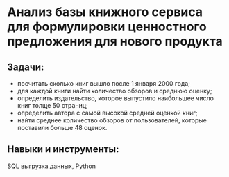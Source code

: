 # Анализ базы книжного сервиса для формулировки ценностного предложения для нового продукта

## Задачи:
 - посчитать сколько книг вышло после 1 января 2000 года;
 - для каждой книги найти количество обзоров и среднюю оценку;
 - определить издательство, которое выпустило наибольшее число книг толще 50 страниц;
 - определить автора с самой высокой средней оценкой книг;  
 - найти среднее количество обзоров от пользователей, которые поставили больше 48 оценок.


## Навыки и инструменты:
SQL выгрузка данных, Python